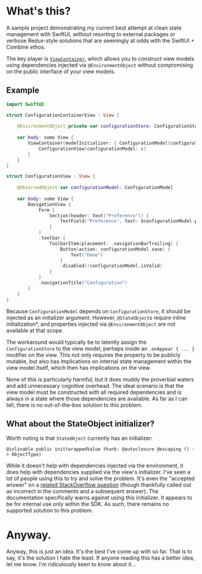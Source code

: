 # What's this?

A sample project demonstrating my current best attempt at clean state management with SwiftUI, _without_ resorting to external packages or verbose Redux-style solutions that are seemingly at odds with the SwiftUI + Combine ethos.

The key player is [`ViewContainer`](https://github.com/MooseMagnet/SwiftUIBestPracticeExperimentation/blob/main/CombineSwiftUIBestPracticeExperimentation/Utility/ViewModelConsistency.swift), which allows you to construct view models using dependencies injected via `@EnvironmentObject` without compromising on the public interface of your view models.

## Example

```swift
import SwiftUI

struct ConfigurationContainerView : View {
    
    @EnvironmentObject private var configurationStore: ConfigurationStore
    
    var body: some View {
        ViewContainer(modelInitializer: { ConfigurationModel(configurationStore) }) { c in
            ConfigurationView(configurationModel: c)
        }
    }
}

struct ConfigurationView : View {
    
    @ObservedObject var configurationModel: ConfigurationModel
    
    var body: some View {
        NavigationView {
            Form {
                Section(header: Text("Preference")) {
                    TextField("Preference", text: $configurationModel.preferenceAsText)
                }
            }
            .toolbar {
                ToolbarItem(placement: .navigationBarTrailing) {
                    Button(action: configurationModel.save) {
                        Text("Done")
                    }
                    .disabled(!configurationModel.isValid)
                }
            }
            .navigationTitle("Configuration")
        }
    }
}
```

Because `ConfigurationModel` depends on `ConfigurationStore`, it should be injected as an initializer argument. However, `@StateObject`s require inline initialization\*, and properties injected via `@EnvironmentObject` are not available at that scope.

The workaround would typically be to latently assign the `ConfigurationStore` to the view model, perhaps inside an `.onAppear { ... }` modifier on the view. This not only requires the property to be publicly mutable, but also has implications on internal state management within the view model itself, which then has implications on the view.

None of this is particularly harmful, but it does muddy the proverbial waters and add unnecessary cognitive overhead. The ideal scenario is that the view model must be constructed with all required dependencies and is always in a state where those dependencies are available. As far as I can tell, there is no out-of-the-box solution to this problem.

## What about the StateObject initializer?

Worth noting is that `StateObject` currently has an initializer:

`@inlinable public init(wrappedValue thunk: @autoclosure @escaping () -> ObjectType)`

While it doesn't help with dependencies injected via the environment, it does help with dependencies supplied via the view's initializer. I've seen a lot of people using this to try and solve the problem. It's even the "accepted answer" on a [related StackOverflow question](https://stackoverflow.com/questions/62635914/initialize-stateobject-with-a-parameter-in-swiftui) (though thankfully called out as incorrect in the comments and a subsequent answer). The documentation specifically warns against using this initializer. It appears to be for internal use only within the SDK. As such, there remains no supported solution to this problem.

# Anyway.

Anyway, this is just an idea. It's the best I've come up with so far. That is to say, it's the solution I hate the least. If anyone reading this has a better idea, let me know. I'm ridiculously keen to know about it...